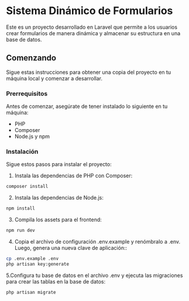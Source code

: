 # Sistema Dinámico de Formularios

Este es un proyecto desarrollado en Laravel que permite a los usuarios crear formularios de manera dinámica y almacenar su estructura en una base de datos.

## Comenzando

Sigue estas instrucciones para obtener una copia del proyecto en tu máquina local y comenzar a desarrollar.

### Prerrequisitos

Antes de comenzar, asegúrate de tener instalado lo siguiente en tu máquina:

- PHP
- Composer
- Node.js y npm

### Instalación

Sigue estos pasos para instalar el proyecto:

1. Instala las dependencias de PHP con Composer:

```bash
composer install
```

2. Instala las dependencias de Node.js:
```bash
npm install
```
3. Compila los assets para el frontend:
```bash
npm run dev
```
4. Copia el archivo de configuración .env.example y renómbralo a .env. Luego, genera una nueva clave de aplicación::
```bash
cp .env.example .env
php artisan key:generate
```
5.Configura tu base de datos en el archivo .env y ejecuta las migraciones para crear las tablas en la base de datos:
```bash
php artisan migrate
```
